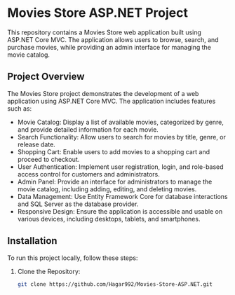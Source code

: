 # Movies Store ASP.NET Project

This repository contains a Movies Store web application built using ASP.NET Core MVC. The application allows users to browse, search, and purchase movies, while providing an admin interface for managing the movie catalog.

## Project Overview

The Movies Store project demonstrates the development of a web application using ASP.NET Core MVC. The application includes features such as:

- Movie Catalog: Display a list of available movies, categorized by genre, and provide detailed information for each movie.
- Search Functionality: Allow users to search for movies by title, genre, or release date.
- Shopping Cart: Enable users to add movies to a shopping cart and proceed to checkout.
- User Authentication: Implement user registration, login, and role-based access control for customers and administrators.
- Admin Panel: Provide an interface for administrators to manage the movie catalog, including adding, editing, and deleting movies.
- Data Management: Use Entity Framework Core for database interactions and SQL Server as the database provider.
- Responsive Design: Ensure the application is accessible and usable on various devices, including desktops, tablets, and smartphones.

## Installation

To run this project locally, follow these steps:

1. Clone the Repository:
   ```bash
   git clone https://github.com/Hagar992/Movies-Store-ASP.NET.git

